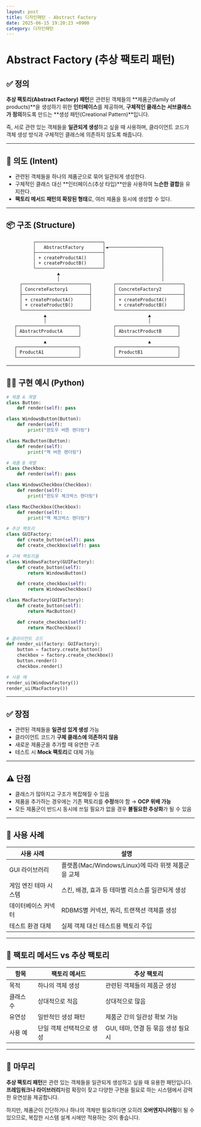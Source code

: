 ```yaml
---
layout: post
title: 디자인패턴 - Abstract Factory
date: 2025-06-15 19:20:23 +0900
category: 디자인패턴
---
```

# Abstract Factory (추상 팩토리 패턴)

## ✅ 정의

**추상 팩토리(Abstract Factory) 패턴**은 관련된 객체들의 **제품군(family of products)**을 생성하기 위한 **인터페이스**를 제공하며, **구체적인 클래스는 서브클래스가 정의**하도록 만드는 **생성 패턴(Creational Pattern)**입니다.

즉, 서로 관련 있는 객체들을 **일관되게 생성**하고 싶을 때 사용하며, 클라이언트 코드가 객체 생성 방식과 구체적인 클래스에 의존하지 않도록 해줍니다.

---

## 🎯 의도 (Intent)

- 관련된 객체들을 하나의 제품군으로 묶어 일관되게 생성한다.
- 구체적인 클래스 대신 **인터페이스(추상 타입)**만을 사용하여 **느슨한 결합**을 유지한다.
- **팩토리 메서드 패턴의 확장된 형태**로, 여러 제품을 동시에 생성할 수 있다.

---

## 📦 구조 (Structure)

```
          ┌─────────────────────────┐
          │   AbstractFactory       │◄────────────────────┐
          ├─────────────────────────┤                     │
          │ + createProductA()      │                     │
          │ + createProductB()      │                     │
          └─────────────────────────┘                     │
                   ▲                                      │
                   │                                      │
     ┌─────────────────────────┐        ┌─────────────────────────┐
     │ ConcreteFactory1        │        │ ConcreteFactory2        │
     ├─────────────────────────┤        ├─────────────────────────┤
     │ + createProductA()      │        │ + createProductA()      │
     │ + createProductB()      │        │ + createProductB()      │
     └─────────────────────────┘        └─────────────────────────┘
              ▲                                      ▲
              │                                      │
   ┌───────────────────────┐            ┌───────────────────────┐
   │ AbstractProductA      │            │ AbstractProductB      │
   └───────────────────────┘            └───────────────────────┘
              ▲                                      ▲
   ┌───────────────────────┐            ┌───────────────────────┐
   │ ProductA1             │            │ ProductB1             │
   └───────────────────────┘            └───────────────────────┘
```

---

## 🧑‍💻 구현 예시 (Python)

```python
# 제품 A 계열
class Button:
    def render(self): pass

class WindowsButton(Button):
    def render(self):
        print("윈도우 버튼 렌더링")

class MacButton(Button):
    def render(self):
        print("맥 버튼 렌더링")

# 제품 B 계열
class Checkbox:
    def render(self): pass

class WindowsCheckbox(Checkbox):
    def render(self):
        print("윈도우 체크박스 렌더링")

class MacCheckbox(Checkbox):
    def render(self):
        print("맥 체크박스 렌더링")

# 추상 팩토리
class GUIFactory:
    def create_button(self): pass
    def create_checkbox(self): pass

# 구체 팩토리들
class WindowsFactory(GUIFactory):
    def create_button(self):
        return WindowsButton()

    def create_checkbox(self):
        return WindowsCheckbox()

class MacFactory(GUIFactory):
    def create_button(self):
        return MacButton()

    def create_checkbox(self):
        return MacCheckbox()

# 클라이언트 코드
def render_ui(factory: GUIFactory):
    button = factory.create_button()
    checkbox = factory.create_checkbox()
    button.render()
    checkbox.render()

# 사용 예
render_ui(WindowsFactory())
render_ui(MacFactory())
```

---

## ✅ 장점

- 관련된 객체들을 **일관성 있게 생성** 가능
- 클라이언트 코드가 **구체 클래스에 의존하지 않음**
- 새로운 제품군을 추가할 때 유연한 구조
- 테스트 시 **Mock 팩토리**로 대체 가능

---

## ⚠️ 단점

- 클래스가 많아지고 구조가 복잡해질 수 있음
- 제품을 추가하는 경우에는 기존 팩토리를 **수정**해야 함 → **OCP 위배 가능**
- 모든 제품군이 반드시 동시에 쓰일 필요가 없을 경우 **불필요한 추상화**가 될 수 있음

---

## 📌 사용 사례

| 사용 사례               | 설명 |
|------------------------|------|
| GUI 라이브러리         | 플랫폼(Mac/Windows/Linux)에 따라 위젯 제품군을 교체 |
| 게임 엔진 테마 시스템  | 스킨, 배경, 효과 등 테마별 리소스를 일관되게 생성 |
| 데이터베이스 커넥터    | RDBMS별 커넥션, 쿼리, 트랜잭션 객체를 생성 |
| 테스트 환경 대체       | 실제 객체 대신 테스트용 팩토리 주입 |

---

## 🧠 팩토리 메서드 vs 추상 팩토리

| 항목              | 팩토리 메서드                   | 추상 팩토리                         |
|-------------------|----------------------------------|-------------------------------------|
| 목적              | 하나의 객체 생성                 | 관련된 객체들의 제품군 생성         |
| 클래스 수         | 상대적으로 적음                  | 상대적으로 많음                    |
| 유연성            | 일반적인 생성 패턴               | 제품군 간의 일관성 확보 가능        |
| 사용 예           | 단일 객체 선택적으로 생성        | GUI, 테마, 연결 등 묶음 생성 필요 시 |

---

## 🧠 마무리

**추상 팩토리 패턴**은 관련 있는 객체들을 일관되게 생성하고 싶을 때 유용한 패턴입니다.  
**프레임워크나 라이브러리**처럼 확장이 잦고 다양한 구현을 필요로 하는 시스템에서 강력한 유연성을 제공합니다.

하지만, 제품군이 간단하거나 하나의 객체만 필요하다면 오히려 **오버엔지니어링**이 될 수 있으므로, 복잡한 시스템 설계 시에만 적용하는 것이 좋습니다.

